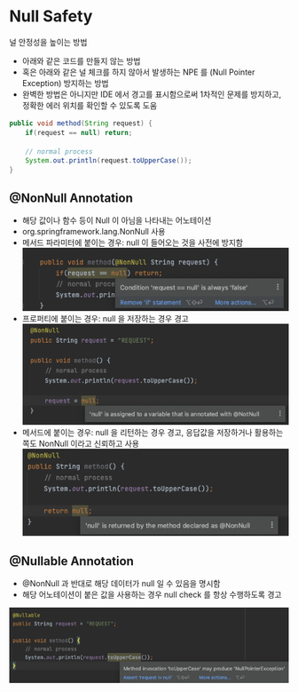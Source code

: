 # Null Safety

널 안정성을 높이는 방법

* 아래와 같은 코드를 만들지 않는 방법
* 혹은 아래와 같은 널 체크를 하지 않아서 발생하는 NPE 를 (Null Pointer Exception) 방지하는 방법
* 완벽한 방법은 아니지만 IDE 에서 경고를 표시함으로써 1차적인 문제를 방지하고, 정확한 에러 위치를 확인할 수 있도록 도움

```java
public void method(String request) {
	if(request == null) return;

	// normal process
	System.out.println(request.toUpperCase());
}
```

## @NonNull Annotation

* 해당 값이나 함수 등이 Null 이 아님을 나타내는 어노테이션
* org.springframework.lang.NonNull 사용
* 메서드 파라미터에 붙이는 경우: null 이 들어오는 것을 사전에 방지함 ![](../../.gitbook/assets/2021-09-18-21-45-17.png)
* 프로퍼티에 붙이는 경우: null 을 저장하는 경우 경고 ![](../../.gitbook/assets/2021-09-18-21-45-29.png)
* 메서드에 붙이는 경우: null 을 리턴하는 경우 경고, 응답값을 저장하거나 활용하는 쪽도 NonNull 이라고 신뢰하고 사용 ![](../../.gitbook/assets/2021-09-18-21-45-44.png)

## @Nullable Annotation

* @NonNull 과 반대로 해당 데이터가 null 일 수 있음을 명시함
* 해당 어노테이션이 붙은 값을 사용하는 경우 null check 를 항상 수행하도록 경고

![](../../.gitbook/assets/2021-09-18-21-45-53.png)
